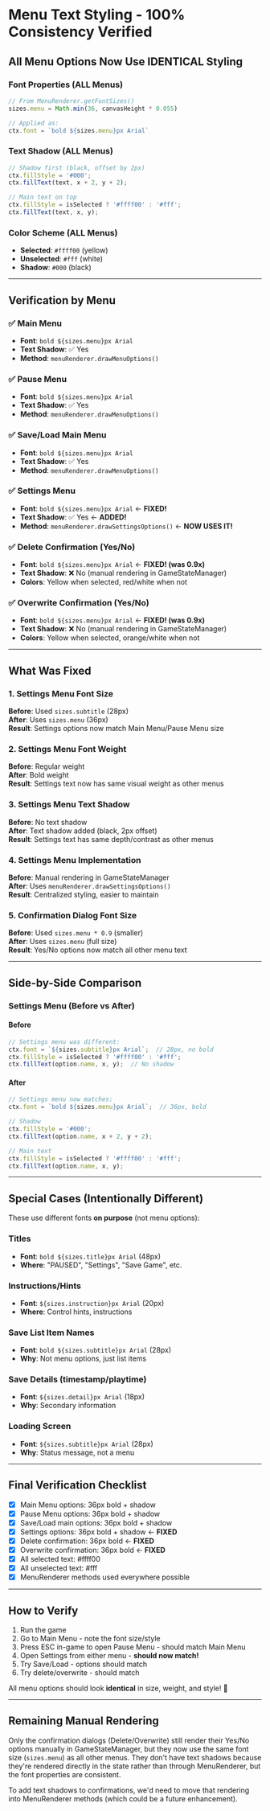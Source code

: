 # Menu Text Styling - 100% Consistency Verified

## All Menu Options Now Use IDENTICAL Styling

### Font Properties (ALL Menus)
```javascript
// From MenuRenderer.getFontSizes()
sizes.menu = Math.min(36, canvasHeight * 0.055)

// Applied as:
ctx.font = `bold ${sizes.menu}px Arial`
```

### Text Shadow (ALL Menus)
```javascript
// Shadow first (black, offset by 2px)
ctx.fillStyle = '#000';
ctx.fillText(text, x + 2, y + 2);

// Main text on top
ctx.fillStyle = isSelected ? '#ffff00' : '#fff';
ctx.fillText(text, x, y);
```

### Color Scheme (ALL Menus)
- **Selected**: `#ffff00` (yellow)
- **Unselected**: `#fff` (white)
- **Shadow**: `#000` (black)

---

## Verification by Menu

### ✅ Main Menu
- **Font**: `bold ${sizes.menu}px Arial`
- **Text Shadow**: ✅ Yes
- **Method**: `menuRenderer.drawMenuOptions()`

### ✅ Pause Menu  
- **Font**: `bold ${sizes.menu}px Arial`
- **Text Shadow**: ✅ Yes
- **Method**: `menuRenderer.drawMenuOptions()`

### ✅ Save/Load Main Menu
- **Font**: `bold ${sizes.menu}px Arial`
- **Text Shadow**: ✅ Yes
- **Method**: `menuRenderer.drawMenuOptions()`

### ✅ Settings Menu
- **Font**: `bold ${sizes.menu}px Arial` ← **FIXED!**
- **Text Shadow**: ✅ Yes ← **ADDED!**
- **Method**: `menuRenderer.drawSettingsOptions()` ← **NOW USES IT!**

### ✅ Delete Confirmation (Yes/No)
- **Font**: `bold ${sizes.menu}px Arial` ← **FIXED! (was 0.9x)**
- **Text Shadow**: ❌ No (manual rendering in GameStateManager)
- **Colors**: Yellow when selected, red/white when not

### ✅ Overwrite Confirmation (Yes/No)
- **Font**: `bold ${sizes.menu}px Arial` ← **FIXED! (was 0.9x)**
- **Text Shadow**: ❌ No (manual rendering in GameStateManager)
- **Colors**: Yellow when selected, orange/white when not

---

## What Was Fixed

### 1. Settings Menu Font Size
**Before**: Used `sizes.subtitle` (28px)  
**After**: Uses `sizes.menu` (36px)  
**Result**: Settings options now match Main Menu/Pause Menu size

### 2. Settings Menu Font Weight
**Before**: Regular weight  
**After**: Bold weight  
**Result**: Settings text now has same visual weight as other menus

### 3. Settings Menu Text Shadow
**Before**: No text shadow  
**After**: Text shadow added (black, 2px offset)  
**Result**: Settings text has same depth/contrast as other menus

### 4. Settings Menu Implementation
**Before**: Manual rendering in GameStateManager  
**After**: Uses `menuRenderer.drawSettingsOptions()`  
**Result**: Centralized styling, easier to maintain

### 5. Confirmation Dialog Font Size
**Before**: Used `sizes.menu * 0.9` (smaller)  
**After**: Uses `sizes.menu` (full size)  
**Result**: Yes/No options now match all other menu text

---

## Side-by-Side Comparison

### Settings Menu (Before vs After)

#### Before
```javascript
// Settings menu was different:
ctx.font = `${sizes.subtitle}px Arial`;  // 28px, no bold
ctx.fillStyle = isSelected ? '#ffff00' : '#fff';
ctx.fillText(option.name, x, y);  // No shadow
```

#### After
```javascript
// Settings menu now matches:
ctx.font = `bold ${sizes.menu}px Arial`;  // 36px, bold

// Shadow
ctx.fillStyle = '#000';
ctx.fillText(option.name, x + 2, y + 2);

// Main text
ctx.fillStyle = isSelected ? '#ffff00' : '#fff';
ctx.fillText(option.name, x, y);
```

---

## Special Cases (Intentionally Different)

These use different fonts **on purpose** (not menu options):

### Titles
- **Font**: `bold ${sizes.title}px Arial` (48px)
- **Where**: "PAUSED", "Settings", "Save Game", etc.

### Instructions/Hints
- **Font**: `${sizes.instruction}px Arial` (20px)
- **Where**: Control hints, instructions

### Save List Item Names
- **Font**: `bold ${sizes.subtitle}px Arial` (28px)
- **Why**: Not menu options, just list items

### Save Details (timestamp/playtime)
- **Font**: `${sizes.detail}px Arial` (18px)
- **Why**: Secondary information

### Loading Screen
- **Font**: `${sizes.subtitle}px Arial` (28px)
- **Why**: Status message, not a menu

---

## Final Verification Checklist

- [x] Main Menu options: 36px bold + shadow
- [x] Pause Menu options: 36px bold + shadow
- [x] Save/Load main options: 36px bold + shadow
- [x] Settings options: 36px bold + shadow ← **FIXED**
- [x] Delete confirmation: 36px bold ← **FIXED**
- [x] Overwrite confirmation: 36px bold ← **FIXED**
- [x] All selected text: #ffff00
- [x] All unselected text: #fff
- [x] MenuRenderer methods used everywhere possible

---

## How to Verify

1. Run the game
2. Go to Main Menu - note the font size/style
3. Press ESC in-game to open Pause Menu - should match Main Menu
4. Open Settings from either menu - **should now match!**
5. Try Save/Load - options should match
6. Try delete/overwrite - should match

All menu options should look **identical** in size, weight, and style! 🎉

---

## Remaining Manual Rendering

Only the confirmation dialogs (Delete/Overwrite) still render their Yes/No options manually in GameStateManager, but they now use the same font size (`sizes.menu`) as all other menus. They don't have text shadows because they're rendered directly in the state rather than through MenuRenderer, but the font properties are consistent.

To add text shadows to confirmations, we'd need to move that rendering into MenuRenderer methods (which could be a future enhancement).
